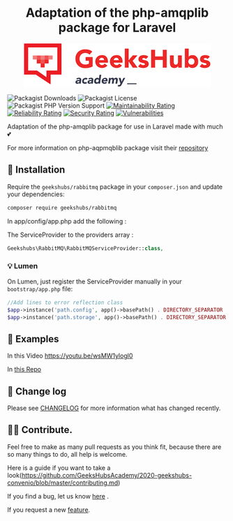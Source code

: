<h1 align="center">
 Adaptation of the php-amqplib package for Laravel
</h1>

<p align="center">
    <img src="https://github.com/GeeksHubsAcademy/2020-geekshubs-media/blob/master/image/logo.png">	
</p>

![Packagist Downloads](https://img.shields.io/packagist/dt/geekshubs/rabbitmq?style=flat)
![Packagist License](https://img.shields.io/packagist/l/geekshubs/rabbitmq?logoColor=red)
![Packagist PHP Version Support](https://img.shields.io/packagist/php-v/geekshubs/rabbitmq)
[![Maintainability Rating](https://sonarcloud.io/api/project_badges/measure?project=GeeksHubsAcademy_RabbitMQ&metric=sqale_rating)](https://sonarcloud.io/dashboard?id=GeeksHubsAcademy_RabbitMQ)
[![Reliability Rating](https://sonarcloud.io/api/project_badges/measure?project=GeeksHubsAcademy_RabbitMQ&metric=reliability_rating)](https://sonarcloud.io/dashboard?id=GeeksHubsAcademy_RabbitMQ)
[![Security Rating](https://sonarcloud.io/api/project_badges/measure?project=GeeksHubsAcademy_RabbitMQ&metric=security_rating)](https://sonarcloud.io/dashboard?id=GeeksHubsAcademy_RabbitMQ)
[![Vulnerabilities](https://sonarcloud.io/api/project_badges/measure?project=GeeksHubsAcademy_RabbitMQ&metric=vulnerabilities)](https://sonarcloud.io/dashboard?id=GeeksHubsAcademy_RabbitMQ)

Adaptation of the php-amqplib package for use in Laravel made with much :two_hearts:

For more information on php-aqpmqblib package visit their <a href="https://github.com/php-amqplib/php-amqplib">repository</a>


## 🚀 Installation

Require the `geekshubs/rabbitmq` package in your `composer.json` and update your dependencies:
```sh
composer require geekshubs/rabbitmq
```
In app/config/app.php add the following :

The ServiceProvider to the providers array :

```php
Geekshubs\RabbitMQ\RabbitMQServiceProvider::class,
```

###  :bulb: Lumen

On Lumen, just register the ServiceProvider manually in your `bootstrap/app.php` file:

```php
//Add lines to error reflection class
$app->instance('path.config', app()->basePath() . DIRECTORY_SEPARATOR . 'config');
$app->instance('path.storage', app()->basePath() . DIRECTORY_SEPARATOR . 'storage');
```

## :space_invader: Examples
In this Video 
https://youtu.be/wsMW1ylogl0

In [this Repo](https://github.com/xavi78/rabbitmqinlaravel)


## :mag_right: Change log
Please see <a href="https://github.com/GeeksHubsAcademy/RabbitMQ/blob/master/changelog.md">CHANGELOG</a> for more information what has changed recently.


## :superhero_woman: Contribute.
Feel free to make as many pull requests as you think fit, because there are so many things to do, all help is welcome.

Here is a guide if you want to take a look(https://github.com/GeeksHubsAcademy/2020-geekshubs-convenio/blob/master/contributing.md)

If you find a bug, let us know <a href="https://github.com/GeeksHubsAcademy/RabbitMQ/issues">here</a> .

If you request a new  <a href ="https://github.com/GeeksHubsAcademy/RabbitMQ/issues"> feature</a>.








